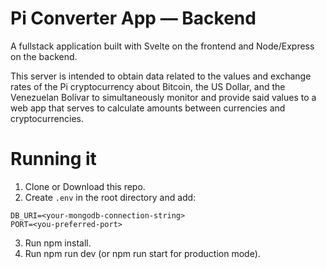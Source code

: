# Pi Converter App — Backend

A fullstack application built with Svelte on the frontend and Node/Express on the backend.

This server is intended to obtain data related to the values ​​and exchange rates of the Pi cryptocurrency about Bitcoin, the US Dollar, and the Venezuelan Bolívar to simultaneously monitor and provide said values ​​to a web app that serves to calculate amounts between currencies and cryptocurrencies.

# Running it

1. Clone or Download this repo.
2. Create `.env` in the root directory and add:

```
DB_URI=<your-mongodb-connection-string>
PORT=<you-preferred-port>
```

3. Run npm install.
4. Run npm run dev (or npm run start for production mode).
